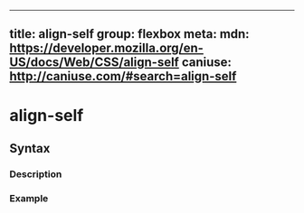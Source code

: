 
  ---
  title: align-self
  group: flexbox
  meta:
    mdn: https://developer.mozilla.org/en-US/docs/Web/CSS/align-self
    caniuse: http://caniuse.com/#search=align-self
  ---

  # align-self
  <!--- Introduction for align-self, keep it brief and set the overall context -->

  ## Syntax
  <!--- Introduce the various syntax for align-self -->

  ### Description
  <!--- For each major section of syntax, provide a description explaining its usage further -->

  ### Example
  <!--- Provide code examples for the syntax block you're currently describing -->